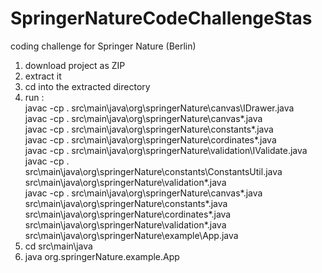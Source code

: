# SpringerNatureCodeChallengeStas
coding challenge for Springer Nature (Berlin)

1. download project as ZIP
2. extract it
3. cd into the extracted directory
4. run :  
javac -cp . src\main\java\org\springerNature\canvas\IDrawer.java  
javac -cp . src\main\java\org\springerNature\canvas\*.java  
javac -cp . src\main\java\org\springerNature\constants\*.java  
javac -cp . src\main\java\org\springerNature\cordinates\*.java  
javac -cp . src\main\java\org\springerNature\validation\IValidate.java  
javac -cp . src\main\java\org\springerNature\constants\ConstantsUtil.java src\main\java\org\springerNature\validation\*.java  
javac -cp . src\main\java\org\springerNature\canvas\*.java src\main\java\org\springerNature\constants\*.java   src\main\java\org\springerNature\cordinates\*.java src\main\java\org\springerNature\validation\*.java src\main\java\org\springerNature\example\App.java
5. cd src\main\java
6. java org.springerNature.example.App
